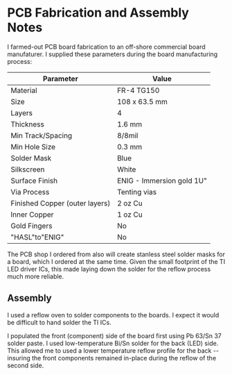 # PCB Fabrication and Assembly Notes

I farmed-out PCB board fabrication to an off-shore commercial board manufaturer. I supplied these parameters during the board manufacturing process:

| Parameter | Value |
|-----------|-------|
| Material	| FR-4 TG150 |
| Size	| 108 x 63.5 mm |
| Layers |	4 |
| Thickness	| 1.6 mm	|
| Min Track/Spacing	| 8/8mil |
| Min Hole Size	 | 0.3 mm	 |
| Solder Mask	| Blue	|
| Silkscreen	| White |
| Surface Finish |	ENIG - Immersion gold 1U"
| Via Process	| Tenting vias |
| Finished Copper	(outer layers) | 2 oz Cu |
| Inner Copper	| 1 oz Cu |	
| Gold Fingers	| No	|
| "HASL"to"ENIG" |	No |


The PCB shop I ordered from also will create stanless steel solder masks for a board, which I ordered at the same time.  Given the small footprint of the TI LED driver ICs, this made laying down the solder for the reflow process much more reliable.

## Assembly

I used a reflow oven to solder components to the boards. I expect it would be difficult to hand solder the TI ICs. 

I populated the front (component) side of the board first using Pb 63/Sn 37 solder paste. I used low-temperature Bi/Sn solder for the back (LED) side.  This allowed me to used a lower temperature reflow profile for the back -- insuring the front components remained in-place during the reflow of the second side.